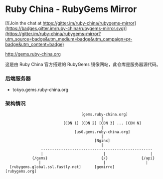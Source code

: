 # Ruby China - RubyGems Mirror

[![Join the chat at https://gitter.im/ruby-china/rubygems-mirror](https://badges.gitter.im/ruby-china/rubygems-mirror.svg)](https://gitter.im/ruby-china/rubygems-mirror?utm_source=badge&utm_medium=badge&utm_campaign=pr-badge&utm_content=badge)

http://gems.ruby-china.org

这是由 Ruby China 官方搭建的 RubyGems 镜像网站，此仓库是服务器源代码。

### 后端服务器

- tokyo.gems.ruby-china.org


### 架构情况

```
                                  [gems.ruby-china.org]
                                           |
                          [CDN 1] [CDN 2] [CDN 3] ... [CDN N]
                                           |
                               [us0.gems.ruby-china.org]
                                           |
                                        [Nginx]
                                           |
                --------------------------------------------------
                |                           |                    |
            {/gems}                        {/}               {/api}
               |                            |                  |
  [rubygems.global.ssl.fastly.net]      [gemirro]         [rubygems.org]

```
